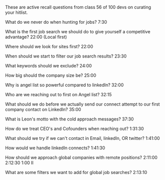 These are active recall questions from class 56 of 100 devs on curating your hitlist.

What do we never do when hunting for jobs?
7:30

What is the first job search we should do to give yourself a competitive advantage?
22:00 (Local first)

Where should we look for sites first?
22:00

When should we start to filter our job search results?
23:30

What keywords should we exclude?
24:00

How big should the company size be?
25:00

Why is angel list so powerful compared to linkedIn?
32:00

Who are we reaching out to first on Angel list?
32:15

What should we do before we actually send our connect attempt to our first company contact on LinkedIn?
35:00

What is Leon's motto with the cold approach messages?
37:30

How do we treat CEO's and Cofounders when reaching out?
1:31:30

What should we try if we can't contact in Email, linkedIn, OR twitter?
1:41:00

How would we handle linkedIn connects?
1:41:30

How should we approach global companies with remote positions?
2:11:00
2:12:30
1:00 II

What are some filters we want to add for global job searches?
2:13:10


